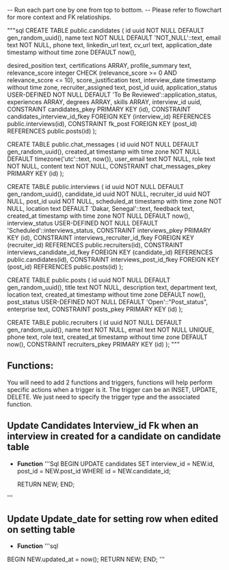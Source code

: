 
-- Run each part one by one from top to bottom. 
-- Please refer to flowchart for more context and FK relatioships.

"""sql
CREATE TABLE public.candidates (
  id uuid NOT NULL DEFAULT gen_random_uuid(),
  name text NOT NULL DEFAULT 'NOT_NULL'::text,
  email text NOT NULL,
  phone text,
  linkedin_url text,
  cv_url text,
  application_date timestamp without time zone DEFAULT now(),

desired_position text,
  certifications ARRAY,
  profile_summary text,
  relevance_score integer CHECK (relevance_score >= 0 AND relevance_score <= 10),
  score_justification text,
  interview_date timestamp without time zone,
  recruiter_assigned text,
  post_id uuid,
  application_status USER-DEFINED NOT NULL DEFAULT 'To Be Reviewed'::application_status,
  experiences ARRAY,
  degrees ARRAY,
  skills ARRAY,
  interview_id uuid,
  CONSTRAINT candidates_pkey PRIMARY KEY (id),
  CONSTRAINT candidates_interview_id_fkey FOREIGN KEY (interview_id) REFERENCES public.interviews(id),
  CONSTRAINT fk_post FOREIGN KEY (post_id) REFERENCES public.posts(id)
);

CREATE TABLE public.chat_messages (
  id uuid NOT NULL DEFAULT gen_random_uuid(),
  created_at timestamp with time zone NOT NULL DEFAULT timezone('utc'::text, now()),
  user_email text NOT NULL,
  role text NOT NULL,
  content text NOT NULL,
  CONSTRAINT chat_messages_pkey PRIMARY KEY (id)
);

CREATE TABLE public.interviews (
  id uuid NOT NULL DEFAULT gen_random_uuid(),
  candidate_id uuid NOT NULL,
  recruiter_id uuid NOT NULL,
  post_id uuid NOT NULL,
  scheduled_at timestamp with time zone NOT NULL,
  location text DEFAULT 'Dakar, Senegal'::text,
  feedback text,
  created_at timestamp with time zone NOT NULL DEFAULT now(),
  interview_status USER-DEFINED NOT NULL DEFAULT 'Scheduled'::interviews_status,
  CONSTRAINT interviews_pkey PRIMARY KEY (id),
  CONSTRAINT interviews_recruiter_id_fkey FOREIGN KEY (recruiter_id) REFERENCES public.recruiters(id),
  CONSTRAINT interviews_candidate_id_fkey FOREIGN KEY (candidate_id) REFERENCES public.candidates(id),
  CONSTRAINT interviews_post_id_fkey FOREIGN KEY (post_id) REFERENCES public.posts(id)
);

CREATE TABLE public.posts (
  id uuid NOT NULL DEFAULT gen_random_uuid(),
  title text NOT NULL,
  description text,
  department text,
  location text,
  created_at timestamp without time zone DEFAULT now(),
  post_status USER-DEFINED NOT NULL DEFAULT 'Open'::"Post_status",
  enterprise text,
  CONSTRAINT posts_pkey PRIMARY KEY (id)
);

CREATE TABLE public.recruiters (
  id uuid NOT NULL DEFAULT gen_random_uuid(),
  name text NOT NULL,
  email text NOT NULL UNIQUE,
  phone text,
  role text,
  created_at timestamp without time zone DEFAULT now(),
  CONSTRAINT recruiters_pkey PRIMARY KEY (id)
);
"""


## Functions: 

You will need to add 2 functions and triggers, functions will help perform specific actions when a trigger is it. The trigger can be an INSET, UPDATE, DELETE. We just need to specify the trigger type and the associated function.

## Update Candidates Interview_id Fk when an interview in created for a candidate on candidate table

- **Function**
'''Sql
BEGIN
  UPDATE candidates
  SET 
    interview_id = NEW.id,
    post_id = NEW.post_id
  WHERE id = NEW.candidate_id;

  RETURN NEW;
END;

'''

## Update Update_date for setting row when edited on setting table
- **Function**
'''sql

BEGIN
    NEW.updated_at = now();
    RETURN NEW;
END;
'''